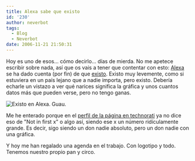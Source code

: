 ```yaml
---
title: Alexa sabe que existo
id: '230'
author: neverbot
tags:
  - Blog
  - Neverbot
date: 2006-11-21 21:50:31
---
```


Hoy es uno de esos... cómo decirlo... días de mierda. No me apetece escribir sobre nada, así que os vais a tener que contentar con esto: [Alexa](http://www.alexa.com/) se ha dado cuenta (por fin) de que [existo](http://www.alexa.com/data/details/traffic_details?y=p&url=http%3A%2F%2Fwww.neverbot.com). Existo muy levemente, como si estuviera en un país lejano que a nadie importa, pero existo. Debería echarle un vistazo a ver qué narices significa la gráfica y unos cuantos datos más que pueden verse, pero no tengo ganas.

![Existo en Alexa. Guau.](./existo-en-alexa.gif "Existo en Alexa. Guau.")

Me he enterado porque en el [perfil de la página en technorati](http://www.technorati.com/blogs/http%3A%2F%2Fwww.neverbot.com) ya no dice eso de "Not in first x" o algo así, siendo ese x un número ridículamente grande. Es decir, sigo siendo un don nadie absoluto, pero un don nadie con una gráfica.

Y hoy me han regalado una agenda en el trabajo. Con logotipo y todo. Tenemos nuestro propio pan y circo.